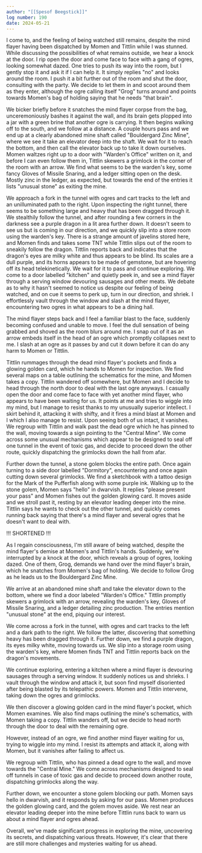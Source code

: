 ```yaml
---
author: "[[Spesof Beegstick]]"
log number: 190
date: 2024-05-21
---
```

I come to, and the feeling of being watched still remains, despite the mind flayer having been dispatched by Momen and Tittlin while I was stunned. While discussing the possibilities of what remains outside, we hear a knock at the door. I rip open the door and come face to face with a gang of ogres, looking somewhat dazed. One tries to push its way into the room, but I gently stop it and ask it if I can help it. It simply replies "no" and looks around the room. I push it a bit further out of the room and shut the door, consulting with the party. We decide to let them in and scoot around them as they enter, although the ogre calling itself "Grog" turns around and points towards Momen's bag of holding saying that he needs "that brain".

We bicker briefly before it snatches the mind flayer corpse from the bag, unceremoniously bashes it against the wall, and its brain gets plopped into a jar with a green brine that another ogre is carrying. It then begins walking off to the south, and we follow at a distance. A couple hours pass and we end up at a clearly abandoned mine shaft called "Bouldergard Zinc Mine", where we see it take an elevator deep into the shaft. We wait for it to reach the bottom, and then call the elevator back up to take it down ourselves. Momen waltzes right up to a door with "Warden's Office" written on it, and before I can even follow them in, Tittlin skewers a grimlock in the corner of the room with an arrow. We find what seems to be the warden's key, some fancy Gloves of Missile Snaring, and a ledger sitting open on the desk. Mostly zinc in the ledger, as expected, but towards the end of the entries it lists "unusual stone" as exiting the mine.

We approach a fork in the tunnel with ogres and cart tracks to the left and an unilluminated path to the right. Upon inspecting the right tunnel, there seems to be something large and heavy that has been dragged through it. We stealthily follow the tunnel, and after rounding a few corners in the darkness see a purple dragon in a lit area further down. It doesn't seem to see us but is coming in our direction, and we quickly slip into a store room using the warden's key. There is a strange amount of javelins stored here, and Momen finds and takes some TNT while Tittlin slips out of the room to sneakily follow the dragon. Tittlin reports back and indicates that the dragon's eyes are milky white and thus appears to be blind. Its scales are a dull purple, and its horns appears to be made of gemstone, but are hovering off its head telekinetically. We wait for it to pass and continue exploring. We come to a door labelled "kitchen" and quietly peek in, and see a mind flayer through a serving window devouring sausages and other meats. We debate as to why it hasn't seemed to notice us despite our feeling of being watched, and on cue it seems to perk up, turn in our direction, and shriek. I effortlessly vault through the window and slash at the mind flayer, encountering two ogres in what appears to be a dining hall. 

The mind flayer steps back and I feel a familiar blast to the face, suddenly becoming confused and unable to move. I feel the dull sensation of being grabbed and shoved as the room blurs around me. I snap out of it as an arrow embeds itself in the head of an ogre which promptly collapses next to me. I slash at an ogre as it passes by and cut it down before it can do any harm to Momen or Tittlin.

Tittlin rummages through the dead mind flayer's pockets and finds a glowing golden card, which he hands to Momen for inspection. We find several maps on a table outlining the schematics for the mine, and Momen takes a copy. Tittlin wandered off somewhere, but Momen and I decide to head through the north door to deal with the last ogre anyways. I casually open the door and come face to face with yet another mind flayer, who appears to have been waiting for us. It points at me and tries to wiggle into my mind, but I manage to resist thanks to my unusually superior intellect. I skirt behind it, attacking it with shifty, and it fires a mind blast at Momen and I which I also manage to resist. Upon seeing both of us intact, it vanishes. We regroup with Tittlin and walk past the dead ogre which he has pinned to the wall, moving towards a sign pointing to the "Central Mine". We come across some unusual mechanisms which appear to be designed to seal off one tunnel in the event of toxic gas, and decide to proceed down the other route, quickly dispatching the grimlocks down the hall from afar. 

Further down the tunnel, a stone golem blocks the entire path. Once again turning to a side door labelled "Dormitory", encountering and once again cutting down several grimlocks. We find a sketchbook with a tattoo design for the Mark of the Pufferfish along with some purple ink. Walking up to the stone golem, Momen says "hello" in dwarvish. It replies "please present your pass" and Momen fishes out the golden glowing card. It moves aside and we stroll past it, resting by an elevator leading deeper into the mine. Tittlin says he wants to check out the other tunnel, and quickly comes running back saying that there's a mind flayer and several ogres that he doesn't want to deal with. 

!!! SHORTENED !!!

As I regain consciousness, I'm still aware of being watched, despite the mind flayer's demise at Momen's and Tittlin's hands. Suddenly, we're interrupted by a knock at the door, which reveals a group of ogres, looking dazed. One of them, Grog, demands we hand over the mind flayer's brain, which he snatches from Momen's bag of holding. We decide to follow Grog as he leads us to the Bouldergard Zinc Mine.

We arrive at an abandoned mine shaft and take the elevator down to the bottom, where we find a door labeled "Warden's Office." Tittlin promptly skewers a grimlock with an arrow, revealing the warden's key, Gloves of Missile Snaring, and a ledger detailing zinc production. The entries mention "unusual stone" at the end, piquing our interest.

We come across a fork in the tunnel, with ogres and cart tracks to the left and a dark path to the right. We follow the latter, discovering that something heavy has been dragged through it. Further down, we find a purple dragon, its eyes milky white, moving towards us. We slip into a storage room using the warden's key, where Momen finds TNT and Tittlin reports back on the dragon's movements.

We continue exploring, entering a kitchen where a mind flayer is devouring sausages through a serving window. It suddenly notices us and shrieks. I vault through the window and attack it, but soon find myself disoriented after being blasted by its telepathic powers. Momen and Tittlin intervene, taking down the ogres and grimlocks.

We then discover a glowing golden card in the mind flayer's pocket, which Momen examines. We also find maps outlining the mine's schematics, with Momen taking a copy. Tittlin wanders off, but we decide to head north through the door to deal with the remaining ogre.

However, instead of an ogre, we find another mind flayer waiting for us, trying to wiggle into my mind. I resist its attempts and attack it, along with Momen, but it vanishes after failing to affect us.

We regroup with Tittlin, who has pinned a dead ogre to the wall, and move towards the "Central Mine." We come across mechanisms designed to seal off tunnels in case of toxic gas and decide to proceed down another route, dispatching grimlocks along the way.

Further down, we encounter a stone golem blocking our path. Momen says hello in dwarvish, and it responds by asking for our pass. Momen produces the golden glowing card, and the golem moves aside. We rest near an elevator leading deeper into the mine before Tittlin runs back to warn us about a mind flayer and ogres ahead.

Overall, we've made significant progress in exploring the mine, uncovering its secrets, and dispatching various threats. However, it's clear that there are still more challenges and mysteries waiting for us ahead.